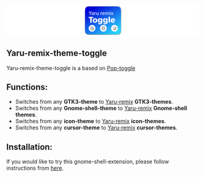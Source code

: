 ![yaru-remix-toggle](screenshots/yaru-remix-toggle.png)

## Yaru-remix-theme-toggle
Yaru-remix-theme-toggle is a based on [Pop-toggle](https://github.com/kylecorry31/gnome-shell-extension-pop-theme-toggle)

## Functions:
- Switches from any **GTK3-theme** to [Yaru-remix](https://github.com/Muqtxdir/yaru-remix) **GTK3-themes**.
- Switches from any **Gnome-shell-theme** to [Yaru-remix](https://github.com/Muqtxdir/yaru-remix) **Gnome-shell themes**.
- Switches from any **icon-theme** to [Yaru-remix](https://github.com/Muqtxdir/yaru-remix) **icon-themes**.
- Switches from any **cursor-theme** to [Yaru-remix](https://github.com/Muqtxdir/yaru-remix) **cursor-themes**.

## Installation:
If you would like to try this gnome-shell-extension, please follow instructions from [here](install.md).


